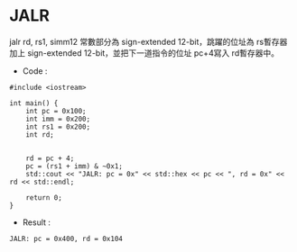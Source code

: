 # JALR
jalr rd, rs1, simm12 常數部分為 sign-extended 12-bit，跳躍的位址為 rs暫存器加上 sign-extended 12-bit，並把下一道指令的位址 pc+4寫入 rd暫存器中。

* Code :

```
#include <iostream>

int main() {
    int pc = 0x100; 
    int imm = 0x200; 
    int rs1 = 0x200; 
    int rd; 

   
    rd = pc + 4; 
    pc = (rs1 + imm) & ~0x1; 
    std::cout << "JALR: pc = 0x" << std::hex << pc << ", rd = 0x" << rd << std::endl; 

    return 0;
}
```

* Result :
```
JALR: pc = 0x400, rd = 0x104
```
